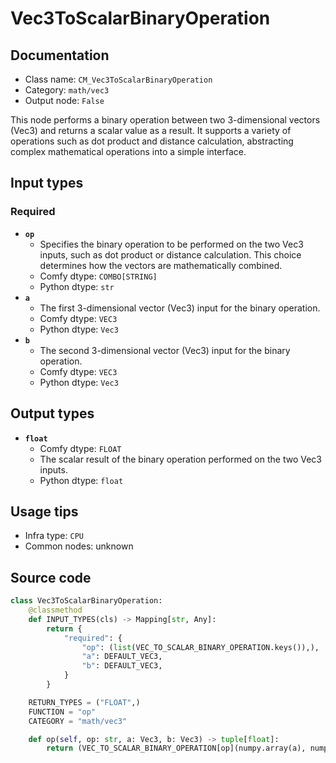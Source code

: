 # Vec3ToScalarBinaryOperation
## Documentation
- Class name: `CM_Vec3ToScalarBinaryOperation`
- Category: `math/vec3`
- Output node: `False`

This node performs a binary operation between two 3-dimensional vectors (Vec3) and returns a scalar value as a result. It supports a variety of operations such as dot product and distance calculation, abstracting complex mathematical operations into a simple interface.
## Input types
### Required
- **`op`**
    - Specifies the binary operation to be performed on the two Vec3 inputs, such as dot product or distance calculation. This choice determines how the vectors are mathematically combined.
    - Comfy dtype: `COMBO[STRING]`
    - Python dtype: `str`
- **`a`**
    - The first 3-dimensional vector (Vec3) input for the binary operation.
    - Comfy dtype: `VEC3`
    - Python dtype: `Vec3`
- **`b`**
    - The second 3-dimensional vector (Vec3) input for the binary operation.
    - Comfy dtype: `VEC3`
    - Python dtype: `Vec3`
## Output types
- **`float`**
    - Comfy dtype: `FLOAT`
    - The scalar result of the binary operation performed on the two Vec3 inputs.
    - Python dtype: `float`
## Usage tips
- Infra type: `CPU`
- Common nodes: unknown


## Source code
```python
class Vec3ToScalarBinaryOperation:
    @classmethod
    def INPUT_TYPES(cls) -> Mapping[str, Any]:
        return {
            "required": {
                "op": (list(VEC_TO_SCALAR_BINARY_OPERATION.keys()),),
                "a": DEFAULT_VEC3,
                "b": DEFAULT_VEC3,
            }
        }

    RETURN_TYPES = ("FLOAT",)
    FUNCTION = "op"
    CATEGORY = "math/vec3"

    def op(self, op: str, a: Vec3, b: Vec3) -> tuple[float]:
        return (VEC_TO_SCALAR_BINARY_OPERATION[op](numpy.array(a), numpy.array(b)),)

```
